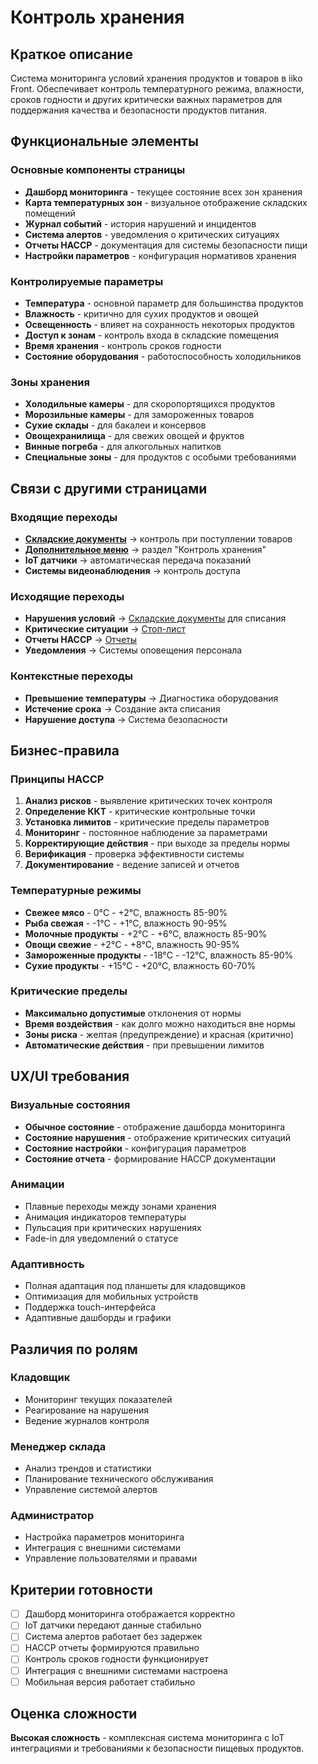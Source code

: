 # Контроль хранения

## Краткое описание

Система мониторинга условий хранения продуктов и товаров в iiko Front. Обеспечивает контроль температурного режима, влажности, сроков годности и других критически важных параметров для поддержания качества и безопасности продуктов питания.

## Функциональные элементы

### Основные компоненты страницы

- **Дашборд мониторинга** - текущее состояние всех зон хранения
- **Карта температурных зон** - визуальное отображение складских помещений
- **Журнал событий** - история нарушений и инцидентов
- **Система алертов** - уведомления о критических ситуациях
- **Отчеты HACCP** - документация для системы безопасности пищи
- **Настройки параметров** - конфигурация нормативов хранения

### Контролируемые параметры

- **Температура** - основной параметр для большинства продуктов
- **Влажность** - критично для сухих продуктов и овощей
- **Освещенность** - влияет на сохранность некоторых продуктов
- **Доступ к зонам** - контроль входа в складские помещения
- **Время хранения** - контроль сроков годности
- **Состояние оборудования** - работоспособность холодильников

### Зоны хранения

- **Холодильные камеры** - для скоропортящихся продуктов
- **Морозильные камеры** - для замороженных товаров
- **Сухие склады** - для бакалеи и консервов
- **Овощехранилища** - для свежих овощей и фруктов
- **Винные погреба** - для алкогольных напитков
- **Специальные зоны** - для продуктов с особыми требованиями

## Связи с другими страницами

### Входящие переходы

- **[Складские документы](./warehouse-docs.md)** → контроль при поступлении товаров
- **[Дополнительное меню](./additional-menu.md)** → раздел "Контроль хранения"
- **IoT датчики** → автоматическая передача показаний
- **Системы видеонаблюдения** → контроль доступа

### Исходящие переходы

- **Нарушения условий** → [Складские документы](./warehouse-docs.md) для списания
- **Критические ситуации** → [Стоп-лист](./stop-list.md)
- **Отчеты HACCP** → [Отчеты](./reports.md)
- **Уведомления** → Системы оповещения персонала

### Контекстные переходы

- **Превышение температуры** → Диагностика оборудования
- **Истечение срока** → Создание акта списания
- **Нарушение доступа** → Система безопасности

## Бизнес-правила

### Принципы HACCP

1. **Анализ рисков** - выявление критических точек контроля
2. **Определение ККТ** - критические контрольные точки
3. **Установка лимитов** - критические пределы параметров
4. **Мониторинг** - постоянное наблюдение за параметрами
5. **Корректирующие действия** - при выходе за пределы нормы
6. **Верификация** - проверка эффективности системы
7. **Документирование** - ведение записей и отчетов

### Температурные режимы

- **Свежее мясо** - 0°C - +2°C, влажность 85-90%
- **Рыба свежая** - -1°C - +1°C, влажность 90-95%
- **Молочные продукты** - +2°C - +6°C, влажность 85-90%
- **Овощи свежие** - +2°C - +8°C, влажность 90-95%
- **Замороженные продукты** - -18°C - -12°C, влажность 85-90%
- **Сухие продукты** - +15°C - +20°C, влажность 60-70%

### Критические пределы

- **Максимально допустимые** отклонения от нормы
- **Время воздействия** - как долго можно находиться вне нормы
- **Зоны риска** - желтая (предупреждение) и красная (критично)
- **Автоматические действия** - при превышении лимитов

## UX/UI требования

### Визуальные состояния

- **Обычное состояние** - отображение дашборда мониторинга
- **Состояние нарушения** - отображение критических ситуаций
- **Состояние настройки** - конфигурация параметров
- **Состояние отчета** - формирование HACCP документации

### Анимации

- Плавные переходы между зонами хранения
- Анимация индикаторов температуры
- Пульсация при критических нарушениях
- Fade-in для уведомлений о статусе

### Адаптивность

- Полная адаптация под планшеты для кладовщиков
- Оптимизация для мобильных устройств
- Поддержка touch-интерфейса
- Адаптивные дашборды и графики

## Различия по ролям

### Кладовщик

- Мониторинг текущих показателей
- Реагирование на нарушения
- Ведение журналов контроля

### Менеджер склада

- Анализ трендов и статистики
- Планирование технического обслуживания
- Управление системой алертов

### Администратор

- Настройка параметров мониторинга
- Интеграция с внешними системами
- Управление пользователями и правами

## Критерии готовности

- [ ] Дашборд мониторинга отображается корректно
- [ ] IoT датчики передают данные стабильно
- [ ] Система алертов работает без задержек
- [ ] HACCP отчеты формируются правильно
- [ ] Контроль сроков годности функционирует
- [ ] Интеграция с внешними системами настроена
- [ ] Мобильная версия работает стабильно

## Оценка сложности

**Высокая сложность** - комплексная система мониторинга с IoT интеграциями и требованиями к безопасности пищевых продуктов.
